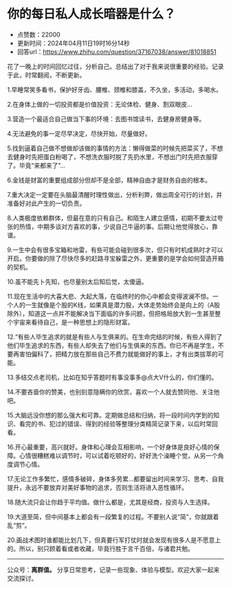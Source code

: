 # 你的每日私人成长暗器是什么？
- 点赞数：22000
- 更新时间：2024年04月11日19时16分14秒
- 回答url：https://www.zhihu.com/question/37167038/answer/81018851
<body>
 <p data-pid="8hQuiHRy">花了一晚上的时间回忆过往，分析自己。总结出了对于我来说很重要的经验。记录于此，时常翻阅，不断更新。</p>
 <p data-pid="5LUOqJ8v">1.早睡常笑多看书，保护好牙齿、腰椎、颈椎和膝盖，不久坐，多活动，多喝水。</p>
 <p data-pid="bLlugxq9">2.在身体上做的一切投资都是价值投资：无论体检、健身、割双眼皮...</p>
 <p data-pid="J8SmkJgD">3.营造一个最适合自己做当下事的环境：去图书馆读书，去健身房健身等。</p>
 <p data-pid="p3YaLaQ5">4.无法避免的事一定尽早决定，尽快开始，尽量做好。</p>
 <p data-pid="T2_HMZQN">5.找到逼着自己做不想做却该做的事情的方法：懒得做菜的时候先把菜买了，不想去健身时先把蛋白粉喝了，不想洗衣服时脱了先扔水里，不想出门时先把衣服穿了。毕竟“来都来了”...</p>
 <p data-pid="SnIpLY9O">6.金钱是财富的重要组成部分但却不是全部，精神自由才是财务自由的根本。</p>
 <p data-pid="zjgYhUsW">7.重大决定一定要在头脑最清醒时理性做出，分析利弊，做出周全可行的计划，并准备好对此产生的一切负责。</p>
 <p data-pid="48qGx3hK">8.人类极度依赖群体，但最在意的只有自己。和陌生人建立感情，初期不要太过夸张的热情，中期多谈对方喜欢的事，少说自己牛逼的事。后期让他觉得放心，靠谱。</p>
 <p data-pid="9I0jRjEo">9.一生中会有很多宝箱和地雷，有些可能会碰到很多次，但只有时机成熟时才可以开启。你要做的除了尽快尽多的赶路寻宝躲雷之外，更重要的是学会如何营造开箱的契机。</p>
 <p data-pid="aJSxf6qQ">10.虽不能先卜先知，也尽量别太后知后觉，太傻逼。</p>
 <p data-pid="91GGZ4Yr">11.现在生活中的大喜大悲、大起大落，在临终时的你心中都会变得波澜不惊。一个人的一生就像是个股的K线，如果真是潜力股，大体走势始终会是向上的（A股除外），知道这一点并不能解决当下面临的许多问题，但把格局放大到一生甚至整个宇宙来看待自己，是一种思想上的隐形财富。</p>
 <p data-pid="oamWks4R">12.“有些人毕生追求的就是有些人与生俱来的。在生命完结的时候，有些人得到了他们毕生追求的东西，有些人却失去了他们与生俱来的东西。你已不再是学生，不要再害怕偏科了，把精力放在那些自己不费力就能做好的事上，才有出类拔萃的可能。</p>
 <p data-pid="D5ZnajE5">13.多结交点老司机，比如在知乎答题时有事没事多@点大V什么的，你们懂的。</p>
 <p data-pid="U5WFhER_">14.不要吝啬你的赞美，也别刻意隐瞒你的欣赏，喜欢一个人就去赞同他、关注他吧。</p>
 <p data-pid="iru5MpMb">15.大脑远没你想的那么强大和可靠。定期做总结和归纳，将一段时间内学到的知识、看完的书、犯过的错误、得到的经验等整理分类精简记录下来，以后时常回看。</p>
 <p data-pid="WI9Je5Ab">16.开心最重要，高兴就好。身体和心理会互相影响，一个好身体是良好心情的保障。心情很糟糕难以调节时，可以试着吃顿好的，好好洗个澡睡个觉，从另一个角度调节心情。</p>
 <p data-pid="h1Vn2blq">17.无论工作多繁忙，感情多破碎，身体多劳累...都要留出时间来学习、思考、自我提升，永远不要放弃对美好事物的追求，否则生活将进入恶性循环。</p>
 <p data-pid="n-j6_g7e">18.随大流只会让你趋于平均值。做什么都是，尤其是经商，投资与人生选择。</p>
 <p data-pid="n5qk4YdT">19.大道至简，但中间基本上都会有一段繁复的过程。不要别人说“简”，你就跟着乱“剪”。</p>
 <p data-pid="Tpl-knCc">20.画战术图时谁都能比划几下，但真要行军打仗时就会发现有很多人是不愿意上的。所以，别只顾着看或者收藏，毕竟行胜于言千百倍，与诸君共勉。</p>
 <hr>
 <p data-pid="D21AOoOf">公众号：<b>离群值。</b> 分享日常思考，记录一些现象、体验与模型。欢迎大家一起来交流探讨。</p>
</body>